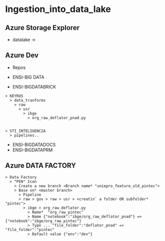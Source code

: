 # Ingestion_into_data_lake

## Azure Storage Explorer
* datalake -> 


## Azure Dev
* Repos
* ENSI-BIG DATA

* ENSI-BIGDATABRICK
```
> KEYRUS
  > data_tranforms
    > raw
      > usr
        > ibge
          > org_raw_deflator_pnad.py
          
      
> STI_INTELIGENCIA
  > pipelines..
```
* ENSI-BIGDATADOCS
* ENSI-BIGDATAPRM

## Azure DATA FACTORY
```
> Data Factory
  > "PEN" Icon
    > Create a new branch <Branch name* "uniepro_feature_uld_pintec">
    > Base on* <master branch>
      > Pipeline
      > raw > gov > raw > usr > <creatin` a folder OR subfolder* "pintec"> 
        > ibge > org_raw_deflator.py
          > Name*  "org_raw_pintec"
          > Name {"notebook":"ibge/org_raw_deflator_pnad"} => {"notebook":"ibge/org_raw_pintec"}
          > Type ... "file_folder":"deflator_pnad" => "file_folder":"pintec"
          > Dafault value {"env":"dev"}
        
```
 
